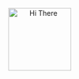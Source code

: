 
<br> <br>
<p align="center">
  <img alt="Hi There" src="https://www.animatedimages.org/data/media/903/animated-turkey-flag-image-0021.gif" width="127"/>
</p>
<!--
<p align="center">
<img alt="Hi There" src="https://cdn.dribbble.com/users/1025838/screenshots/6220885/devguy3.gif" width="512"/>
</p>
<br>
-->


<!--
**4o4forbidden/4o4forbidden** is a ✨ _special_ ✨ repository because its `README.md` (this file) appears on your GitHub profile.

Here are some ideas to get you started:

- 🔭 I’m currently working on ...
- 🌱 I’m currently learning ...
- 👯 I’m looking to collaborate on ...
- 🤔 I’m looking for help with ...
- 💬 Ask me about ...
- 📫 How to reach me: ...
- 😄 Pronouns: ...
- ⚡ Fun fact: ...
-->
